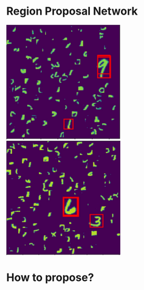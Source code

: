 # Region Proposal Network

<img src='/screenshot/1.jpeg' width="300" height="300"></img>
<img src='/screenshot/2.jpeg' width="300" height="300"></img>


# How to propose?

